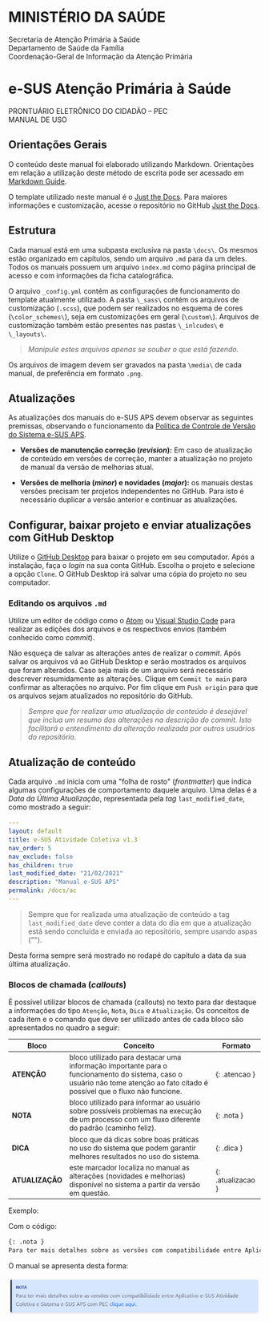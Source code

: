# MINISTÉRIO DA SAÚDE<br>

Secretaria de Atenção Primária à Saúde<br>
Departamento de Saúde da Família<br>
Coordenação-Geral de Informação da Atenção Primária<br>

# e-SUS Atenção Primária à Saúde<br>

PRONTUÁRIO ELETRÔNICO DO CIDADÃO – PEC<br>
MANUAL DE USO<br>

## Orientações Gerais

O conteúdo deste manual foi elaborado utilizando Markdown. Orientações em relação a utilização deste método de escrita pode ser acessado em [Markdown Guide](https://www.markdownguide.org/basic-syntax/).

O template utilizado neste manual é o [Just the Docs](https://pmarsceill.github.io/just-the-docs/). Para maiores informações e customização, acesse o repositório no GitHub [Just the Docs](https://github.com/pmarsceill/just-the-docs).

## Estrutura

Cada manual está em uma subpasta exclusiva na pasta `\docs\`. Os mesmos estão organizado em capítulos, sendo um arquivo `.md` para da um deles. Todos os manuais possuem um arquivo `index.md` como página principal de acesso e com informações da ficha catalográfica.

O arquivo `_config.yml` contém as configurações de funcionamento do template atualmente utilizado. A pasta `\_sass\` contém os arquivos de customização (`.scss`), que podem ser realizados no esquema de cores (`\color_schemes\`), seja em customizações em geral (`\custom\`). Arquivos de customização também estão presentes nas pastas `\_inlcudes\` e `\_layouts\`.
> *Manipule estes arquivos apenas se souber o que está fazendo.*

Os arquivos de imagem devem ser gravados na pasta `\media\` de cada manual, de preferência em formato `.png`.

## Atualizações

As atualizações dos manuais do e-SUS APS devem observar as seguintes premissas, observando o funcionamento da [Política de Controle de Versão do Sistema e-SUS APS](https://cgiap-saps.github.io/e-SUS-APS-v.4.1/00_base_conceitual/#2-pol%C3%ADtica-de-controle-de-vers%C3%A3o-do-sistema-e-sus-aps).

- **Versões de manutenção correção (*revision*):** Em caso de atualização de conteúdo em versões de correção, manter a atualização no projeto de manual da versão de melhorias atual.

- **Versões de melhoria (*minor*) e novidades (*major*):** os manuais destas versões precisam ter projetos independentes no GitHub. Para isto é necessário duplicar a versão anterior e continuar as atualizações.

## Configurar, baixar projeto e enviar atualizações com GitHub Desktop

Utilize o [GitHub Desktop](https://desktop.github.com/) para baixar o projeto em seu computador. Após a instalação, faça o *login* na sua conta GitHub. Escolha o projeto e selecione a opção `Clone`. O GitHub Desktop irá salvar uma cópia do projeto no seu computador.

### Editando os arquivos `.md`

Utilize um editor de código como o [Atom](https://atom.io/) ou [Visual Studio Code](https://code.visualstudio.com/) para realizar as edições dos arquivos e os respectivos envios (também conhecido como *commit*).

Não esqueça de salvar as alterações antes de realizar o *commit*. Após salvar os arquivos vá ao GitHub Desktop e serão mostrados os arquivos que foram alterados. Caso seja mais de um arquivo será necessário descrever resumidamente as alterações. Clique em `Commit to main` para confirmar as alterações no arquivo. Por fim clique em `Push origin` para que os arquivos sejam atualizados no repositório do GitHub.

> *Sempre que for realizar uma atualização de conteúdo é desejável que inclua um resumo das alterações na descrição do commit. Isto facilitará o entendimento da alteração realizada por outros usuários do repositório.*

## Atualização de conteúdo

Cada arquivo `.md` inicia com uma "folha de rosto" (*frontmatter*) que indica algumas configurações de comportamento daquele arquivo. Uma delas é a *Data da Última Atualização*, representada pela *tag* `last_modified_date`, como mostrado a seguir:

```yaml
---
layout: default
title: e-SUS Atividade Coletiva v1.3
nav_order: 5
nav_exclude: false
has_children: true
last_modified_date: "21/02/2021"
description: "Manual e-SUS APS"
permalink: /docs/ac
---
```

> Sempre que for realizada uma atualização de conteúdo a tag `last_modified_date` deve conter a data do dia em que a atualização está sendo concluída e enviada ao repositório, sempre usando aspas ("").

Desta forma sempre será mostrado no rodapé do capítulo a data da sua última atualização.

### Blocos de chamada (*callouts*)

É possível utilizar blocos de chamada (callouts) no texto para dar destaque a informações do tipo `Atenção`, `Nota`, `Dica` e `Atualização`. Os conceitos de cada item e o comando que deve ser utilizado antes de cada bloco são apresentados no quadro a seguir:

|Bloco|Conceito|Formato|
|-|-|-|
|**ATENÇÃO**|bloco utilizado para destacar uma informação importante para o funcionamento do sistema, caso o usuário não tome atenção ao fato citado é possível que o fluxo não funcione.|{: .atencao }|
|**NOTA**|bloco utilizado para informar ao usuário sobre possíveis problemas na execução de um processo com um fluxo diferente do padrão (caminho feliz).|{: .nota }|
|**DICA**|bloco que dá dicas sobre boas práticas no uso do sistema que podem garantir melhores resultados no uso do sistema.|{: .dica }|
|**ATUALIZAÇÃO**|este marcador localiza no manual as alterações (novidades e melhorias) disponível no sistema a partir da versão em questão.|{: .atualizacao }|

Exemplo:

Com o código:

```md
{: .nota }
Para ter mais detalhes sobre as versões com compatibilidade entre Aplicativo e-SUS Atividade Coletiva e Sistema e-SUS APS com PEC [clique aqui](http://dab.saude.gov.br/portaldab/esus.php?conteudo=download).
```

O manual se apresenta desta forma:

![](assets/media/nota.png)
